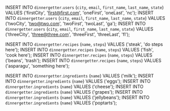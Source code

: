 
<!-- People inserts -->
INSERT INTO `dinnergetter`.`users` (`city`, `email`, `first_name`, `last_name`, `state`) VALUES ('firstCity', 'first@first.com', 'oneFirst', 'oneLast', 'nc');
INSERT INTO `dinnergetter`.`users` (`city`, `email`, `first_name`, `last_name`, `state`) VALUES ('twoCity', 'two@two.com', 'twoFirst', 'twoLast', 'ga');
INSERT INTO `dinnergetter`.`users` (`city`, `email`, `first_name`, `last_name`, `state`) VALUES ('threeCity', 'three@three.com', 'threeFirst', 'threeLast', 'fl');


<!-- recipes -->
INSERT INTO `dinnergetter`.`recipes` (`name`, `steps`) VALUES ('steak', 'do steps here');
INSERT INTO `dinnergetter`.`recipes` (`name`, `steps`) VALUES ('fish', 'cook here');
INSERT INTO `dinnergetter`.`recipes` (`name`, `steps`) VALUES ('beans', 'trash');
INSERT INTO `dinnergetter`.`recipes` (`name`, `steps`) VALUES ('asparagu', 'something here');



<!-- ingredients -->

INSERT INTO `dinnergetter`.`ingredients` (`name`) VALUES ('milk');
INSERT INTO `dinnergetter`.`ingredients` (`name`) VALUES ('eggs');
INSERT INTO `dinnergetter`.`ingredients` (`name`) VALUES ('cheese');
INSERT INTO `dinnergetter`.`ingredients` (`name`) VALUES ('grapes');
INSERT INTO `dinnergetter`.`ingredients` (`name`) VALUES ('jellybeans');
INSERT INTO `dinnergetter`.`ingredients` (`name`) VALUES ('poptarts');
